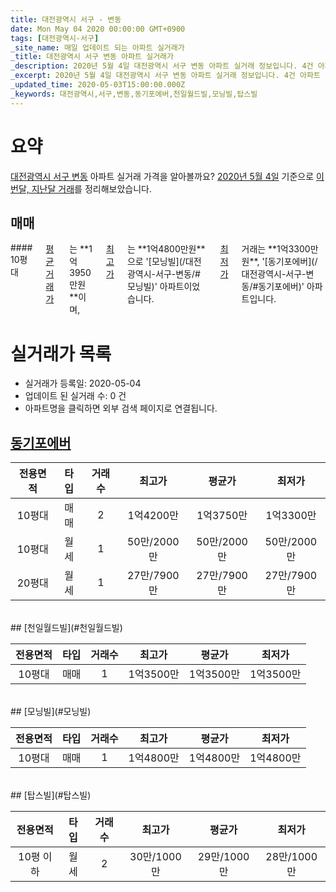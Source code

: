 ```yaml
---
title: 대전광역시 서구 - 변동
date: Mon May 04 2020 00:00:00 GMT+0900
tags: [대전광역시-서구]
_site_name: 매일 업데이트 되는 아파트 실거래가
_title: 대전광역시 서구 변동 아파트 실거래가
_description: 2020년 5월 4일 대전광역시 서구 변동 아파트 실거래 정보입니다. 4건 아파트 정보가 있습니다.
_excerpt: 2020년 5월 4일 대전광역시 서구 변동 아파트 실거래 정보입니다. 4건 아파트 정보가 있습니다.
_updated_time: 2020-05-03T15:00:00.000Z
_keywords: 대전광역시,서구,변동,동기포에버,천일월드빌,모닝빌,탑스빌
---
```





# 요약
<ins>대전광역시 서구 변동</ins> 아파트 실거래 가격을 알아볼까요? <ins>2020년 5월 4일</ins> 기준으로 <ins>이번달, 지난달 거래</ins>를 정리해보았습니다.

## 매매
<div class="container">
<div class="twelve columns" markdown="1">
#### 10평대
<ins>평균 거래가</ins>는 **1억3950만원**이며, <ins>최고가</ins>는 **1억4800만원**으로 '[모닝빌](/대전광역시-서구-변동/#모닝빌)' 아파트이었습니다. <ins>최저가</ins> 거래는 **1억3300만원**, '[동기포에버](/대전광역시-서구-변동/#동기포에버)' 아파트입니다.
</div>
</div>



# 실거래가 목록
- 실거래가 등록일: 2020-05-04
- 업데이트 된 실거래 수: 0 건
- 아파트명을 클릭하면 외부 검색 페이지로 연결됩니다.

## [동기포에버](#동기포에버)

|전용면적|타입|거래수|최고가|평균가|최저가|
|:---:|:---:|:---:|:---:|:---:|:---:|
|10평대|<span class="deal-type-1">매매</span>|2|1억4200만|1억3750만|1억3300만|
|10평대|<span class="deal-type-3">월세</span>|1|50만/2000만|50만/2000만|50만/2000만|
|20평대|<span class="deal-type-3">월세</span>|1|27만/7900만|27만/7900만|27만/7900만|

<br/>
## [천일월드빌](#천일월드빌)

|전용면적|타입|거래수|최고가|평균가|최저가|
|:---:|:---:|:---:|:---:|:---:|:---:|
|10평대|<span class="deal-type-1">매매</span>|1|1억3500만|1억3500만|1억3500만|

<br/>
## [모닝빌](#모닝빌)

|전용면적|타입|거래수|최고가|평균가|최저가|
|:---:|:---:|:---:|:---:|:---:|:---:|
|10평대|<span class="deal-type-1">매매</span>|1|1억4800만|1억4800만|1억4800만|

<br/>
## [탑스빌](#탑스빌)

|전용면적|타입|거래수|최고가|평균가|최저가|
|:---:|:---:|:---:|:---:|:---:|:---:|
|10평 이하|<span class="deal-type-3">월세</span>|2|30만/1000만|29만/1000만|28만/1000만|

<br/>



